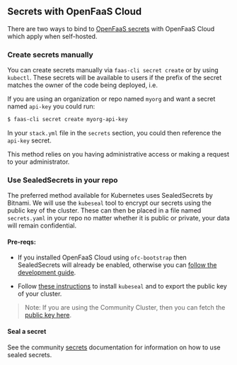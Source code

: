 ## Secrets with OpenFaaS Cloud

There are two ways to bind to [OpenFaaS secrets](/reference/secrets) with OpenFaaS Cloud which apply when self-hosted.

### Create secrets manually

You can create secrets manually via `faas-cli secret create` or by using `kubectl`. These secrets will be available to users if the prefix of the secret matches the owner of the code being deployed, i.e.

If you are using an organization or repo named `myorg` and want a secret named `api-key` you could run:

```sh
$ faas-cli secret create myorg-api-key
```

In your `stack.yml` file in the `secrets` section, you could then reference the `api-key` secret.

This method relies on you having administrative access or making a request to your administrator.

### Use SealedSecrets in your repo

The preferred method available for Kubernetes uses SealedSecrets by Bitnami. We will use the `kubeseal` tool to encrypt our secrets using the public key of the cluster. These can then be placed in a file named `secrets.yaml` in your repo no matter whether it is public or private, your data will remain confidential.

#### Pre-reqs:

*  If you installed OpenFaaS Cloud using `ofc-bootstrap` then SealedSecrets will already be enabled, otherwise you can [follow the development guide](https://github.com/openfaas/openfaas-cloud/blob/master/docs/DEV.md#secrets).

* Follow [these instructions](https://github.com/openfaas/faas-cli#openfaas-cloud-extensions) to install `kubeseal` and to export the public key of your cluster.

> Note: If you are using the Community Cluster, then you can fetch the [public key here](https://github.com/openfaas/cloud-functions/blob/master/pub-cert.pem).

#### Seal a secret

See the community [secrets](../secrets.md) documentation for information on how to use sealed secrets. 